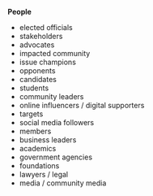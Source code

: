 **People** 
* elected officials
* stakeholders
* advocates
* impacted community
* issue champions
* opponents
* candidates
* students
* community leaders
* online influencers / digital supporters
* targets
* social media followers
* members
* business leaders
* academics
* government agencies
* foundations
* lawyers / legal
* media / community media

